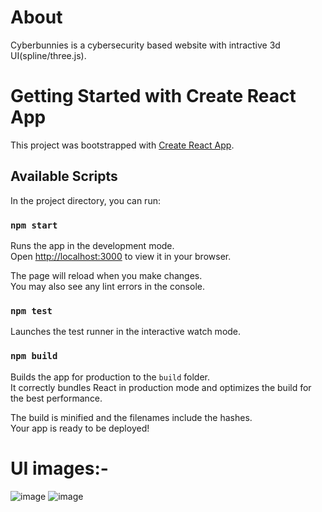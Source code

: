 # About
Cyberbunnies is a cybersecurity based website with intractive 3d UI(spline/three.js).
# Getting Started with Create React App

This project was bootstrapped with [Create React App](https://github.com/facebook/create-react-app).

## Available Scripts

In the project directory, you can run:

### `npm start`

Runs the app in the development mode.\
Open [http://localhost:3000](http://localhost:3000) to view it in your browser.

The page will reload when you make changes.\
You may also see any lint errors in the console.

### `npm test`

Launches the test runner in the interactive watch mode.

### `npm build`

Builds the app for production to the `build` folder.\
It correctly bundles React in production mode and optimizes the build for the best performance.

The build is minified and the filenames include the hashes.\
Your app is ready to be deployed!

# UI images:-
![image](https://github.com/rashi12122001/Cyberbunnies/assets/74211043/8f69c23a-dbf0-4f5a-8786-b78426102823)
![image](https://github.com/rashi12122001/Cyberbunnies/assets/74211043/ec053b5d-bd05-4085-ae13-603c3b2dcb21)


